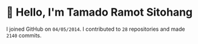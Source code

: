 # :wave: Hello, I'm Tamado Ramot Sitohang

I joined GitHub on `04/05/2014`. I contributed to `28` repositories and made `2140` commits.
